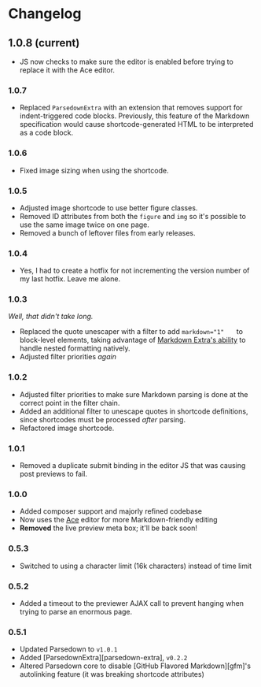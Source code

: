 # Changelog

## 1.0.8 (current)
* JS now checks to make sure the editor is enabled before trying to replace it with the Ace editor.

### 1.0.7
* Replaced `ParsedownExtra` with an extension that removes support for indent-triggered code blocks. Previously, this feature of the Markdown specification would cause shortcode-generated HTML to be interpreted as a code block.

### 1.0.6
* Fixed image sizing when using the shortcode.

### 1.0.5
* Adjusted image shortcode to use better figure classes.
* Removed ID attributes from both the `figure` and `img` so it's possible to use the same image twice on one page.
* Removed a bunch of leftover files from early releases.

### 1.0.4
* Yes, I had to create a hotfix for not incrementing the version number of my last hotfix. Leave me alone.

### 1.0.3
_Well, that didn't take long._

* Replaced the quote unescaper with a filter to add `markdown="1"	` to block-level elements, taking advantage of [Markdown Extra's ability](https://michelf.ca/projects/php-markdown/extra/#markdown-attr) to handle nested formatting natively.
* Adjusted filter priorities _again_

### 1.0.2
* Adjusted filter priorities to make sure Markdown parsing is done at the correct point in the filter chain.
* Added an additional filter to unescape quotes in shortcode definitions, since shortcodes must be processed _after_ parsing. 
* Refactored image shortcode.

### 1.0.1
* Removed a duplicate submit binding in the editor JS that was causing post previews to fail.

### 1.0.0
* Added composer support and majorly refined codebase
* Now uses the [Ace](https://ace.c9.io/#nav=about) editor for more Markdown-friendly editing
* **Removed** the live preview meta box; it'll be back soon!

### 0.5.3

* Switched to using a character limit (16k characters) instead of time limit

### 0.5.2

* Added a timeout to the previewer AJAX call to prevent hanging when trying to parse an enormous page.

### 0.5.1

* Updated Parsedown to `v1.0.1`
* Added [ParsedownExtra][parsedown-extra], `v0.2.2`
* Altered Parsedown core to disable [GitHub Flavored Markdown][gfm]'s autolinking feature (it was breaking shortcode attributes)
